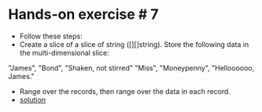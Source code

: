 # Hands-on exercise # 7

* Follow these steps:
* Create a slice of a slice of string ([][]string). Store the following data in the multi-dimensional slice:

"James", "Bond", "Shaken, not stirred"
"Miss", "Moneypenny", "Helloooooo, James."

* Range over the records, then range over the data in each record.
* [solution](https://play.golang.org/p/FMM4c2PhZg)
